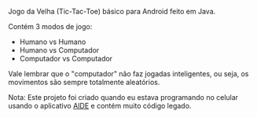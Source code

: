Jogo da Velha (Tic-Tac-Toe) básico para Android feito em Java.

Contém 3 modos de jogo:
- Humano vs Humano
- Humano vs Computador
- Computador vs Computador

Vale lembrar que o "computador" não faz jogadas inteligentes, ou seja, os movimentos são sempre totalmente aleatórios.

Nota: Este projeto foi criado quando eu estava programando no celular usando o aplicativo [AIDE](https://play.google.com/store/apps/details?id=com.aide.ui) e contém muito código legado.

